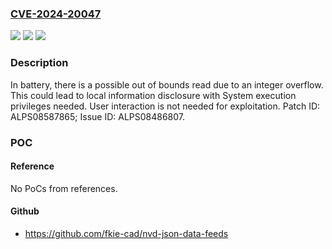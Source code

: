 ### [CVE-2024-20047](https://cve.mitre.org/cgi-bin/cvename.cgi?name=CVE-2024-20047)
![](https://img.shields.io/static/v1?label=Product&message=MT6739%2C%20MT6768%2C%20MT6781%2C%20MT6833%2C%20MT6853%2C%20MT6877%2C%20MT6883%2C%20MT6885%2C%20MT6893%2C%20MT8183%2C%20MT8188%2C%20MT8765%2C%20MT8766%2C%20MT8768%2C%20MT8786%2C%20MT8788%2C%20MT8791%2C%20MT8797&color=blue)
![](https://img.shields.io/static/v1?label=Version&message=%3D%20Android%2012.0%20&color=brighgreen)
![](https://img.shields.io/static/v1?label=Vulnerability&message=Information%20Disclosure&color=brighgreen)

### Description

In battery, there is a possible out of bounds read due to an integer overflow. This could lead to local information disclosure with System execution privileges needed. User interaction is not needed for exploitation. Patch ID: ALPS08587865; Issue ID: ALPS08486807.

### POC

#### Reference
No PoCs from references.

#### Github
- https://github.com/fkie-cad/nvd-json-data-feeds

